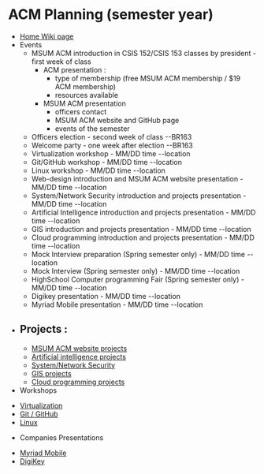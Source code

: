 # ACM Planning (semester year)

+ <a href="https://github.com/MSUM-ACM/Planning/wiki" target="_blank">Home Wiki page</a>
+ Events
  - MSUM ACM introduction in CSIS 152/CSIS 153 classes by president - first week of class
    + ACM presentation : 
        - type of membership (free MSUM ACM membership / $19 ACM membership)
        - resources available
    + MSUM ACM presentation
        - officers contact
        - MSUM ACM website and GitHub page
        - events of the semester
  - Officers election - second week of class --BR163
  - Welcome party - one week after election --BR163
  - Virtualization workshop - MM/DD time --location
  - Git/GitHub workshop - MM/DD time --location
  - Linux workshop - MM/DD time --location
  - Web-design introduction and MSUM ACM website presentation - MM/DD time --location
  - System/Network Security introduction and projects presentation - MM/DD time --location
  - Artificial Intelligence introduction and projects presentation - MM/DD time --location
  - GIS introduction and projects presentation - MM/DD time --location
  - Cloud programming introduction and projects presentation - MM/DD time --location
  - Mock Interview preparation (Spring semester only) - MM/DD time --location
  - Mock Interview (Spring semester only) - MM/DD time --location
  - HighSchool Computer programming Fair (Spring semester only) - MM/DD time --location
  - Digikey presentation - MM/DD time --location
  - Myriad Mobile presentation - MM/DD time --location
+ Projects :
  - 
  - <a href="https://github.com/MSUM-ACM/Planning/wiki/MSUM_ACM_website" target="_blank">MSUM ACM website projects</a>
  - <a href="https://github.com/MSUM-ACM/Planning/wiki/Artificial_Intelligence_projects" target="_blank">Artificial intelligence projects</a>
  - <a href="https://github.com/MSUM-ACM/Planning/wiki/Security_projects" target="_blank">System/Network Security</a>
  - <a href="https://github.com/MSUM-ACM/Planning/wiki/GIS_projects" target="_blank">GIS projects</a>
  - <a href="https://github.com/MSUM-ACM/Planning/wiki/Cloud_Programming_projects" target="_blank">Cloud programming projects</a>
+ Workshops
 - <a href="https://github.com/MSUM-ACM/Planning/wiki/Virtualization" target="_blank">Virtualization</a>
 - <a href="https://github.com/MSUM-ACM/Planning/wiki/GitHub" target="_blank">Git / GitHub</a>
 - <a href="https://github.com/MSUM-ACM/Planning/wiki/Linux" target="_blank">Linux</a>
+ Companies Presentations
 - <a href="http://myriadmobile.com/" target="_blank">Myriad Mobile</a>
 - <a href="http://www.digikey.com/" target="_blank">DigiKey</a>
